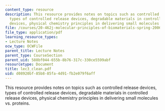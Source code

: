 ```yaml
---
content_type: resource
description: This resource provides notes on topics such as controlled release devices,
  types of controlled release devices, degradable materials in controlled release
  devices, physical chemistry principles in delivering small molecules vs. proteins.
file: /courses/20-462j-molecular-principles-of-biomaterials-spring-2006/d08920bf85b885fa4d91fb2e079f6aff_lec3_clean.pdf
file_type: application/pdf
learning_resource_types:
- Lecture Notes
ocw_type: OCWFile
parent_title: Lecture Notes
parent_type: CourseSection
parent_uid: 588bf044-655b-8b76-317c-330ce5599abf
resourcetype: Document
title: lec3_clean.pdf
uid: d08920bf-85b8-85fa-4d91-fb2e079f6aff
---
```

This resource provides notes on topics such as controlled release devices, types of controlled release devices, degradable materials in controlled release devices, physical chemistry principles in delivering small molecules vs. proteins.